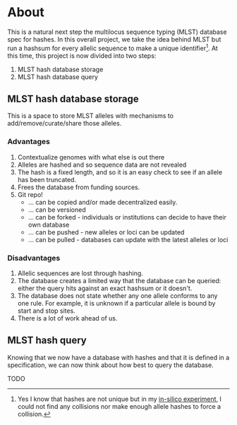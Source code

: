 # About

This is a natural next step the multilocus sequence typing (MLST) database spec for hashes.
In this overall project, we take the idea behind MLST but run a hashsum for every allelic sequence to make a unique identifier[^1].
At this time, this project is now divided into two steps:

[^1]: Yes I know that hashes are not unique but in my [in-silico experiment](https://lskatz.github.io/posts/2024/07/30/hash-collision-experiment.html), I could not find any collisions nor make enough allele hashes to force a collision.

1. MLST hash database storage
2. MLST hash database query

## MLST hash database storage

This is a space to store MLST alleles with mechanisms to add/remove/curate/share
those alleles.

### Advantages

1. Contextualize genomes with what else is out there
2. Alleles are hashed and so sequence data are not revealed
3. The hash is a fixed length, and so it is an easy check to see if an allele has been truncated.
4. Frees the database from funding sources.
5. Git repo!
   * ... can be copied and/or made decentralized easily.
   * ... can be versioned
   * ... can be forked - individuals or institutions can decide to have their own database
   * ... can be pushed - new alleles or loci can be updated
   * ... can be pulled - databases can update with the latest alleles or loci

### Disadvantages

1. Allelic sequences are lost through hashing.
2. The database creates a limited way that the database can be queried: either the query hits against an exact hashsum or it doesn't.
3. The database does not state whether any one allele conforms to any one rule. For example, it is unknown if a particular allele is bound by start and stop sites.
4. There is a lot of work ahead of us.

## MLST hash query

Knowing that we now have a database with hashes and that it is defined in a specification, we can now think about how best to query the database.

TODO
